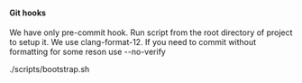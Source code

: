 #### Git hooks

We have only pre-commit hook. Run script from the root directory of project to setup it. We use clang-format-12.
If you need to commit without formatting for some reson use --no-verify

./scripts/bootstrap.sh